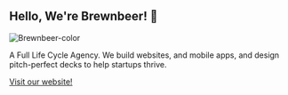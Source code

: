 ## Hello, We're Brewnbeer! 💙


![Brewnbeer-color](https://github.com/Brewnbeer/.github/assets/41361167/a54ca9f7-efb1-4717-bb12-ca486a138233)

A Full Life Cycle Agency. We build websites, and mobile apps, and design pitch-perfect decks to help startups thrive.

[Visit our website!](https://www.brewnbeer.com)
